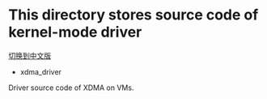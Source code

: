 # This directory stores source code of kernel-mode driver

[切换到中文版](./README_CN.md)

* xdma_driver

Driver source code of XDMA on VMs.
